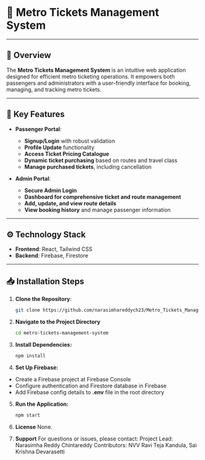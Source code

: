 # 🚆 Metro Tickets Management System

---

## 🌟 Overview
The **Metro Tickets Management System** is an intuitive web application designed for efficient metro ticketing operations. It empowers both passengers and administrators with a user-friendly interface for booking, managing, and tracking metro tickets.

---

## 🔑 Key Features
- **Passenger Portal**:
  - **Signup/Login** with robust validation
  - **Profile Update** functionality
  - **Access Ticket Pricing Catalogue**
  - **Dynamic ticket purchasing** based on routes and travel class
  - **Manage purchased tickets**, including cancellation
  
- **Admin Portal**:
  - **Secure Admin Login**
  - **Dashboard for comprehensive ticket and route management**
  - **Add, update, and view route details**
  - **View booking history** and manage passenger information

---

## ⚙️ Technology Stack
- **Frontend**: React, Tailwind CSS
- **Backend**: Firebase, Firestore

---

## 📥 Installation Steps

1. **Clone the Repository**:
   ```bash
   git clone https://github.com/narasimhareddych23/Metro_Tickets_Management_System.git


2. **Navigate to the Project Directory**
    ```bash 
    cd metro-tickets-management-system
    
3. **Install Dependencies:**
    ```bash
    npm install
4. **Set Up Firebase:**
- Create a Firebase project at Firebase Console
- Configure authentication and Firestore database in Firebase
- Add Firebase config details to **.env**  file in the root directory

5. **Run the Application:**
    ```bash
    npm start

6. **License**
    None.

7. **Support**
    For questions or issues, please contact:
Project Lead: Narasimha Reddy Chintareddy
Contributors: NVV Ravi Teja Kandula, Sai Krishna Devarasetti
